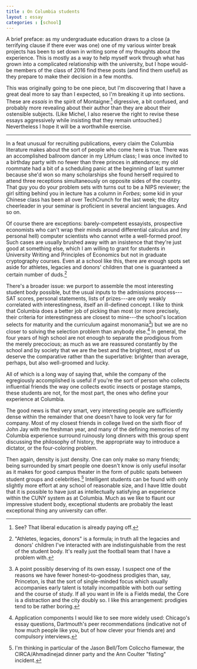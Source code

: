 ```yaml
---
title : On Columbia students
layout : essay
categories : [school]
---
```


A brief preface: as my undergraduate education draws to a close (a terrifying
clause if there ever was one) one of my various winter break projects has been
to set down in writing some of my thoughts about the experience. This is mostly
as a way to help myself work through what has grown into a complicated
relationship with the university, but I hope would-be members of the class of
2016 find these posts (and find them useful) as they prepare to make their
decision in a few months.

This was originally going to be one piece, but I'm discovering that I have a
great deal more to say than I expected, so I'm breaking it up into sections.
These are _essais_ in the spirit of Montaigne:[^1] digressive, a bit confused,
and probably more revealing about their author than they are about their
ostensible subjects. (Like Michel, I also reserve the right to revise these
essays aggressively while insisting that they remain untouched.) Nevertheless I
hope it will be a worthwhile exercise.

***

In a feat unusual for recruiting publications, every claim the Columbia
literature makes about the sort of people who come here is true. There was an
accomplished ballroom dancer in my LitHum class; I was once invited to a
birthday party with no fewer than three princes in attendance; my old roommate
had a bit of a scheduling panic at the beginning of last summer because she'd
won so many scholarships she found herself required to attend three receptions
simultaneously on opposite sides of the country. That guy you do your problem
sets with turns out to be a NIPS reviewer; the girl sitting behind you in
lecture has a column in _Forbes_; some kid in your Chinese class has been all
over TechCrunch for the last week; the ditzy cheerleader in your seminar is
proficient in several ancient languages. And so on.

Of course there are exceptions: barely-competent essayists, prospective
economists who can't wrap their minds around differential calculus and (my
personal hell) computer scientists who cannot write a well-formed proof. Such
cases are usually brushed away with an insistence that they're just good at
something else, which I am willing to grant for students in University Writing
and Principles of Economics but not in graduate cryptography courses. Even at a
school like this, there are enough spots set aside for athletes, legacies and
donors' children that one is guaranteed a certain number of duds.[^2]

There's a broader issue: we purport to assemble the most interesting student
body possible, but the usual inputs to the admissions process---SAT scores,
personal statements, lists of prizes---are only weakly correlated with
interestingness, itself an ill-defined concept. I like to think that Columbia
does a better job of picking than most (or more precisely, their criteria for
interestingness are closest to mine---the school's location selects for maturity
and the curriculum against monomania[^3]) but we are no closer to solving the
selection problem than anybody else.[^4] In general, the four years of high
school are not enough to separate the prodigious from the merely precocious; as
much as we are reassured constantly by the school and by society that we are the
best and the brightest, most of us deserve the comparative rather than the
superlative: brighter than average, perhaps, but also well-groomed and lucky.

All of which is a long way of saying that, while the company of the egregiously
accomplished is useful if you're the sort of person who collects influential
friends the way one collects exotic insects or postage stamps, these students
are not, for the most part, the ones who define your experience at Columbia.

The good news is that very smart, very interesting people are sufficiently dense
within the remainder that one doesn't have to look very far for company. Most of
my closest friends in college lived on the sixth floor of John Jay with me
freshman year, and many of the defining memories of my Columbia experience
surround ruinously long dinners with this group spent discussing the philosophy
of history, the appropriate way to introduce a dictator, or the four-coloring
problem.

Then again, density is just density. One can only make so many friends; being
surrounded by smart people one doesn't know is only useful insofar as it makes
for good campus theater in the form of public spats between student groups and
celebrities.[^5] Intelligent students can be found with only slightly more
effort at any school of reasonable size, and I have little doubt that it is
possible to have just as intellectually satisfying an experience within the CUNY
system as at Columbia. Much as we like to flaunt our impressive student body,
exceptional students are probably the least exceptional thing any university can
offer.

[^1]: See? That liberal education is already paying off.

[^2]: "Athletes, legacies, donors" is a formula; in truth all the legacies and
donors' children I've interacted with are indistinguishable from the rest of the
student body. It's really just the football team that I have a problem with.

[^3]: A point possibly deserving of its own essay. I suspect one of the reasons
we have fewer honest-to-goodness prodigies than, say, Princeton, is that the
sort of single-minded focus which usually accompanies early talent is totally
incompatible with both our setting and the course of study. If all you want in
life is a Fields medal, the Core is a distraction and the city doubly so. I like
this arrangement: prodigies tend to be rather boring.

[^4]: Application components I would like to see more widely used: Chicago's
essay questions, Dartmouth's peer recommendations (indicative not of how much
people like you, but of how clever your friends are) and compulsory interviews.

[^5]: I'm thinking in particular of the Jason Bell/Tom Coliccho flamewar, the
CIRCA/Ahmadinejad dinner party and the Ann Coulter "fisting" incident.
